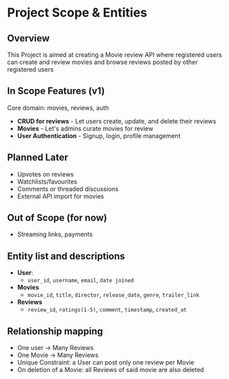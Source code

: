 # Project Scope & Entities
## Overview
This Project is aimed at creating a Movie review API where registered users can create and review movies and browse reviews posted by other registered users
## In Scope Features (v1)
Core domain: movies, reviews, auth
- **CRUD for reviews** - Let users create, update, and delete their reviews 
- **Movies** - Let's admins curate movies for review 
- **User Authentication** - Signup, login, profile management
## Planned Later
- Upvotes on reviews
- Watchlists/favourites
- Comments or threaded discussions
- External API import for movies
## Out of Scope (for now)
- Streaming links, payments
## Entity list and descriptions
- **User**:
  - `user_id`, `username`, `email`, `date joined` 
- **Movies**
  - `movie_id`, `title`, `director`, `release_date`, `genre`, `trailer_link`
- **Reviews**
  - `review_id`, `ratings(1-5)`, `comment`, `timestamp`, `created_at`
## Relationship mapping
- One user → Many Reviews
- One Movie → Many Reviews
- Unique Constraint: a User can post only one review per Movie
- On deletion of a Movie: all Reviews of said movie are also deleted
